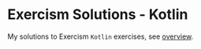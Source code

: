 # Exercism Solutions - Kotlin

My solutions to Exercism `Kotlin` exercises, see [overview](https://exercism.org/tracks/kotlin).
